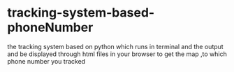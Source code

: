 # tracking-system-based-phoneNumber
the tracking system based on python which runs in terminal and the output and be displayed through html files in your browser to get the map ,to which phone number you tracked 
